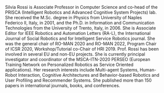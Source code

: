 Silvia Rossi is Associate Professor in Computer Science and co-head of the PRISCA (Intelligent Robotics and Advanced Cognitive System Projects) lab. She received the M.Sc. degree in Physics from University of Naples Federico II, Italy, in 2001, and the Ph.D. in Information and Communication Technologies from the University of Trento, Italy, in 2006. She is Associate Editor for IEEE Robotics and Automation Letters (RA-L), the International Journal of Social Robotics and for Intelligent Service Robotics journal. She was the general chair of RO-MAN 2020 and RO-MAN 2022, Program Chair of ICSR 2020, Workshop/Tutorial co-Chair of HRI 2019. Prof. Rossi has been involved in several EU and non-EU projects. She is currently principal investigator and coordinator of the MSCA-ITN-2020 PERSEO (European Training Network on Personalized Robotics as Service Oriented applications). Her research interests include Multi-agent Systems, Human-Robot Interaction, Cognitive Architectures and Behavior-based Robotics and User Profiling and Recommender Systems. She published more than 150 papers in international journals, books, and conferences.
